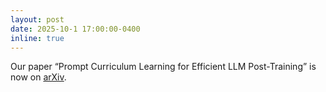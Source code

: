 ```yaml
---
layout: post
date: 2025-10-1 17:00:00-0400
inline: true
---
```


Our paper “Prompt Curriculum Learning for Efficient LLM Post-Training” is now on [arXiv](https://arxiv.org/abs/2510.01135).